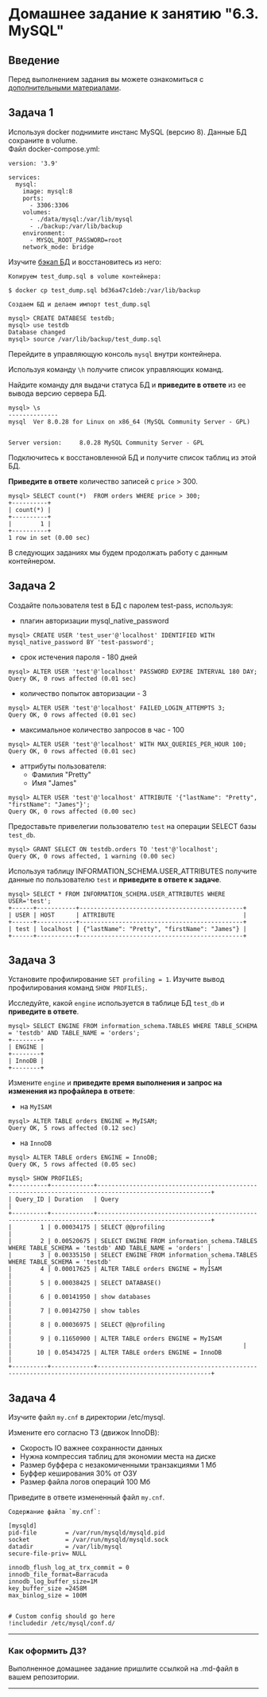 # Домашнее задание к занятию "6.3. MySQL"

## Введение

Перед выполнением задания вы можете ознакомиться с 
[дополнительными материалами](https://github.com/netology-code/virt-homeworks/tree/master/additional/README.md).

## Задача 1

Используя docker поднимите инстанс MySQL (версию 8). Данные БД сохраните в volume.  
Файл docker-compose.yml:
```shell
version: '3.9'

services:
  mysql:
    image: mysql:8
    ports:
      - 3306:3306
    volumes:
      - ./data/mysql:/var/lib/mysql
      - ./backup:/var/lib/backup
    environment:
      - MYSQL_ROOT_PASSWORD=root
    network_mode: bridge
```

Изучите [бэкап БД](https://github.com/netology-code/virt-homeworks/tree/master/06-db-03-mysql/test_data) и 
восстановитесь из него:

```shell
Копируем test_dump.sql в volume контейнера: 

$ docker cp test_dump.sql bd36a47c1deb:/var/lib/backup

Создаем БД и делаем импорт test_dump.sql

mysql> CREATE DATABESE testdb;
mysql> use testdb
Database changed
mysql> source /var/lib/backup/test_dump.sql 
```

Перейдите в управляющую консоль `mysql` внутри контейнера.

Используя команду `\h` получите список управляющих команд.

Найдите команду для выдачи статуса БД и **приведите в ответе** из ее вывода версию сервера БД.

```shell
mysql> \s
--------------
mysql  Ver 8.0.28 for Linux on x86_64 (MySQL Community Server - GPL)


Server version:		8.0.28 MySQL Community Server - GPL
```

Подключитесь к восстановленной БД и получите список таблиц из этой БД.

**Приведите в ответе** количество записей с `price` > 300.

```shell
mysql> SELECT count(*)  FROM orders WHERE price > 300;
+----------+
| count(*) |
+----------+
|        1 |
+----------+
1 row in set (0.00 sec)

```

В следующих заданиях мы будем продолжать работу с данным контейнером.

## Задача 2

Создайте пользователя test в БД c паролем test-pass, используя:
- плагин авторизации mysql_native_password
```shell
mysql> CREATE USER 'test_user'@'localhost' IDENTIFIED WITH mysql_native_password BY 'test-password';
```
- срок истечения пароля - 180 дней 
```shell
mysql> ALTER USER 'test'@'localhost' PASSWORD EXPIRE INTERVAL 180 DAY;
Query OK, 0 rows affected (0.01 sec)
```
- количество попыток авторизации - 3 
```shell
mysql> ALTER USER 'test'@'localhost' FAILED_LOGIN_ATTEMPTS 3;
Query OK, 0 rows affected (0.01 sec)
```
- максимальное количество запросов в час - 100
```shell
mysql> ALTER USER 'test'@'localhost' WITH MAX_QUERIES_PER_HOUR 100;
Query OK, 0 rows affected (0.01 sec)

```
- аттрибуты пользователя:
    - Фамилия "Pretty"
    - Имя "James"
```shell
mysql> ALTER USER 'test'@'localhost' ATTRIBUTE '{"lastName": "Pretty", "firstName": "James"}';
Query OK, 0 rows affected (0.00 sec)

```

Предоставьте привелегии пользователю `test` на операции SELECT базы `test_db`.

```shell
mysql> GRANT SELECT ON testdb.orders TO 'test'@'localhost';
Query OK, 0 rows affected, 1 warning (0.00 sec)

```
    
Используя таблицу INFORMATION_SCHEMA.USER_ATTRIBUTES получите данные по пользователю `test` и 
**приведите в ответе к задаче**.

```shell
mysql> SELECT * FROM INFORMATION_SCHEMA.USER_ATTRIBUTES WHERE USER='test';
+------+-----------+----------------------------------------------+
| USER | HOST      | ATTRIBUTE                                    |
+------+-----------+----------------------------------------------+
| test | localhost | {"lastName": "Pretty", "firstName": "James"} |
+------+-----------+----------------------------------------------+

```

## Задача 3

Установите профилирование `SET profiling = 1`.
Изучите вывод профилирования команд `SHOW PROFILES;`.

Исследуйте, какой `engine` используется в таблице БД `test_db` и **приведите в ответе**.

```shell
mysql> SELECT ENGINE FROM information_schema.TABLES WHERE TABLE_SCHEMA = 'testdb' AND TABLE_NAME = 'orders';
+--------+
| ENGINE |
+--------+
| InnoDB |
+--------+

```

Измените `engine` и **приведите время выполнения и запрос на изменения из профайлера в ответе**:
- на `MyISAM`
```shell
mysql> ALTER TABLE orders ENGINE = MyISAM;
Query OK, 5 rows affected (0.12 sec)

```
- на `InnoDB`
```shell
mysql> ALTER TABLE orders ENGINE = InnoDB;
Query OK, 5 rows affected (0.05 sec)

```

```shell
mysql> SHOW PROFILES;
+----------+------------+------------------------------------------------------------------------------------------------------+
| Query_ID | Duration   | Query                                                                                                |
+----------+------------+------------------------------------------------------------------------------------------------------+
|        1 | 0.00034175 | SELECT @@profiling                                                                                   |
|        2 | 0.00520675 | SELECT ENGINE FROM information_schema.TABLES WHERE TABLE_SCHEMA = 'testdb' AND TABLE_NAME = 'orders' |
|        3 | 0.00335150 | SELECT ENGINE FROM information_schema.TABLES WHERE TABLE_SCHEMA = 'testdb'                           |
|        4 | 0.00017625 | ALTER TABLE orders ENGINE = MyISAM                                                                   |
|        5 | 0.00038425 | SELECT DATABASE()                                                                                    |
|        6 | 0.00141950 | show databases                                                                                       |
|        7 | 0.00142750 | show tables                                                                                          |
|        8 | 0.00036975 | SELECT @@profiling                                                                                   |
|        9 | 0.11650900 | ALTER TABLE orders ENGINE = MyISAM                                                                   |                                                                 |
|       10 | 0.05434725 | ALTER TABLE orders ENGINE = InnoDB                                                                   |
+----------+------------+------------------------------------------------------------------------------------------------------+

```

## Задача 4 

Изучите файл `my.cnf` в директории /etc/mysql.


Измените его согласно ТЗ (движок InnoDB):
- Скорость IO важнее сохранности данных
- Нужна компрессия таблиц для экономии места на диске
- Размер буффера с незакомиченными транзакциями 1 Мб
- Буффер кеширования 30% от ОЗУ
- Размер файла логов операций 100 Мб

Приведите в ответе измененный файл `my.cnf`.


```shell
Содержание файла `my.cnf`: 

[mysqld]
pid-file        = /var/run/mysqld/mysqld.pid
socket          = /var/run/mysqld/mysqld.sock
datadir         = /var/lib/mysql
secure-file-priv= NULL

innodb_flush_log_at_trx_commit = 0 
innodb_file_format=Barracuda
innodb_log_buffer_size=1M
key_buffer_size =2458M
max_binlog_size = 100M


# Custom config should go here
!includedir /etc/mysql/conf.d/

```

---

### Как оформить ДЗ?

Выполненное домашнее задание пришлите ссылкой на .md-файл в вашем репозитории.

---
